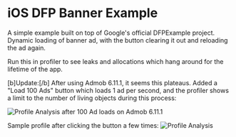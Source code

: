 iOS DFP Banner Example
======================
A simple example built on top of Google's official DFPExample project. Dynamic loading of banner ad, with the button clearing it out and reloading the ad again.

Run this in profiler to see leaks and allocations which hang around for the lifetime of the app.

[b]Update:[/b] After using Admob 6.11.1, it seems this plateaus. Added a "Load 100 Ads" button which loads 1 ad per second, and the profiler shows a limit to the number of living objects during this process:

![Profile Analysis after 100 Ad loads on Admob 6.11.1](http://cl.ly/image/072B1o0O2t2J/Screen%20Shot%202014-09-02%20at%209.08.59%20AM.png "Profile Analysis after 100 Ad loads on Admob 6.11.1")

Sample profile after clicking the button a few times:
![Profile Analysis](http://cl.ly/image/0K0q0S042m2x/Screen%20Shot%202014-08-28%20at%2010.09.24%20AM.png "Profile Analysis")
